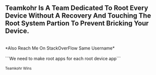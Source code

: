 ## Teamkohr Is A Team Dedicated To Root Every Device Without A Recovery And Touching The Root System Partion To Prevent Bricking Your Device.
<br>
*Also Reach Me On StackOverFlow Same Username*
</br>
<br>
```We need to make root apps for each root device app```
</br>
<br>
<sub>Teamkohr Wins</sub>
</br>
